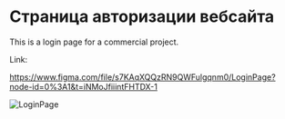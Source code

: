 # Страница авторизации вебсайта

This is a login page for a commercial project.

Link:

https://www.figma.com/file/s7KAqXQQzRN9QWFulgqnm0/LoginPage?node-id=0%3A1&t=iNMoJfiiintFHTDX-1

![LoginPage](https://user-images.githubusercontent.com/120313863/230940383-f8e30603-6b59-4882-87dc-7e0635e3abaa.png)
